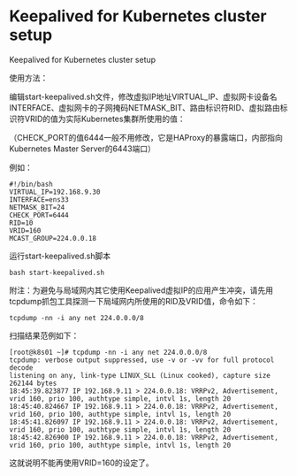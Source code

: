 # Keepalived for Kubernetes cluster setup
Keepalived for Kubernetes cluster setup

使用方法：

编辑start-keepalived.sh文件，修改虚拟IP地址VIRTUAL_IP、虚拟网卡设备名INTERFACE、虚拟网卡的子网掩码NETMASK_BIT、路由标识符RID、虚拟路由标识符VRID的值为实际Kubernetes集群所使用的值：

（CHECK_PORT的值6444一般不用修改，它是HAProxy的暴露端口，内部指向Kubernetes Master Server的6443端口）

例如：
```
#!/bin/bash
VIRTUAL_IP=192.168.9.30
INTERFACE=ens33
NETMASK_BIT=24
CHECK_PORT=6444
RID=10
VRID=160
MCAST_GROUP=224.0.0.18
```

运行start-keepalived.sh脚本
```
bash start-keepalived.sh
```

附注：为避免与局域网内其它使用Keepalived虚拟IP的应用产生冲突，请先用tcpdump抓包工具探测一下局域网内所使用的RID及VRID值，命令如下：

```
tcpdump -nn -i any net 224.0.0.0/8
```

扫描结果范例如下：

```
[root@k8s01 ~]# tcpdump -nn -i any net 224.0.0.0/8
tcpdump: verbose output suppressed, use -v or -vv for full protocol decode
listening on any, link-type LINUX_SLL (Linux cooked), capture size 262144 bytes
18:45:39.823877 IP 192.168.9.11 > 224.0.0.18: VRRPv2, Advertisement, vrid 160, prio 100, authtype simple, intvl 1s, length 20
18:45:40.824667 IP 192.168.9.11 > 224.0.0.18: VRRPv2, Advertisement, vrid 160, prio 100, authtype simple, intvl 1s, length 20
18:45:41.826097 IP 192.168.9.11 > 224.0.0.18: VRRPv2, Advertisement, vrid 160, prio 100, authtype simple, intvl 1s, length 20
18:45:42.826900 IP 192.168.9.11 > 224.0.0.18: VRRPv2, Advertisement, vrid 160, prio 100, authtype simple, intvl 1s, length 20
```

这就说明不能再使用VRID=160的设定了。
